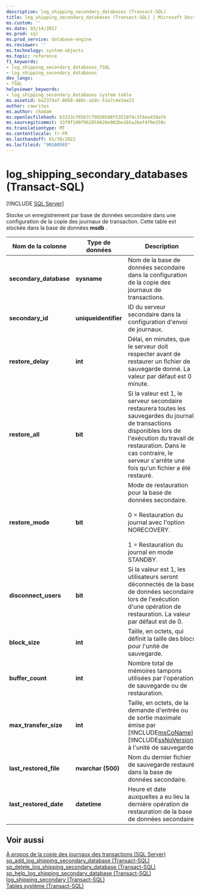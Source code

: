 ```yaml
---
description: log_shipping_secondary_databases (Transact-SQL)
title: log_shipping_secondary_databases (Transact-SQL) | Microsoft Docs
ms.custom: ''
ms.date: 03/14/2017
ms.prod: sql
ms.prod_service: database-engine
ms.reviewer: ''
ms.technology: system-objects
ms.topic: reference
f1_keywords:
- log_shipping_secondary_databases_TSQL
- log_shipping_secondary_databases
dev_langs:
- TSQL
helpviewer_keywords:
- log_shipping_secondary_databases system table
ms.assetid: ba2374af-86b8-480c-a10c-51e7c4e3ae23
author: cawrites
ms.author: chadam
ms.openlocfilehash: b3323cf05b7c799205d8f5351874c3f4ea439afb
ms.sourcegitcommit: 33f0f190f962059826e002be165a2bef4f9e350c
ms.translationtype: MT
ms.contentlocale: fr-FR
ms.lasthandoff: 01/30/2021
ms.locfileid: "99160565"
---
```

# <a name="log_shipping_secondary_databases-transact-sql"></a>log_shipping_secondary_databases (Transact-SQL)
[!INCLUDE [SQL Server](../../includes/applies-to-version/sqlserver.md)]

  Stocke un enregistrement par base de données secondaire dans une configuration de la copie des journaux de transaction. Cette table est stockée dans la base de données **msdb** .  
  
|Nom de la colonne|Type de données|Description|  
|-----------------|---------------|-----------------|  
|**secondary_database**|**sysname**|Nom de la base de données secondaire dans la configuration de la copie des journaux de transactions.|  
|**secondary_id**|**uniqueidentifier**|ID du serveur secondaire dans la configuration d'envoi de journaux.|  
|**restore_delay**|**int**|Délai, en minutes, que le serveur doit respecter avant de restaurer un fichier de sauvegarde donné. La valeur par défaut est 0 minute.|  
|**restore_all**|**bit**|Si la valeur est 1, le serveur secondaire restaurera toutes les sauvegardes du journal de transactions disponibles lors de l'exécution du travail de restauration. Dans le cas contraire, le serveur s'arrête une fois qu'un fichier a été restauré.|  
|**restore_mode**|**bit**|Mode de restauration pour la base de données secondaire.<br /><br /> 0 = Restauration du journal avec l'option NORECOVERY.<br /><br /> 1 = Restauration du journal en mode STANDBY.|  
|**disconnect_users**|**bit**|Si la valeur est 1, les utilisateurs seront déconnectés de la base de données secondaire lors de l'exécution d'une opération de restauration. La valeur par défaut est de 0.|  
|**block_size**|**int**|Taille, en octets, qui définit la taille des blocs pour l'unité de sauvegarde.|  
|**buffer_count**|**int**|Nombre total de mémoires tampons utilisées par l'opération de sauvegarde ou de restauration.|  
|**max_transfer_size**|**int**|Taille, en octets, de la demande d'entrée ou de sortie maximale émise par [!INCLUDE[msCoName](../../includes/msconame-md.md)] [!INCLUDE[ssNoVersion](../../includes/ssnoversion-md.md)] à l'unité de sauvegarde.|  
|**last_restored_file**|**nvarchar (500)**|Nom du dernier fichier de sauvegarde restauré dans la base de données secondaire.|  
|**last_restored_date**|**datetime**|Heure et date auxquelles a eu lieu la dernière opération de restauration de la base de données secondaire.|  
  
## <a name="see-also"></a>Voir aussi  
 [À propos de la copie des journaux des transactions &#40;SQL Server&#41;](../../database-engine/log-shipping/about-log-shipping-sql-server.md)   
 [sp_add_log_shipping_secondary_database &#40;Transact-SQL&#41;](../../relational-databases/system-stored-procedures/sp-add-log-shipping-secondary-database-transact-sql.md)   
 [sp_delete_log_shipping_secondary_database &#40;Transact-SQL&#41;](../../relational-databases/system-stored-procedures/sp-delete-log-shipping-secondary-database-transact-sql.md)   
 [sp_help_log_shipping_secondary_database &#40;Transact-SQL&#41;](../../relational-databases/system-stored-procedures/sp-help-log-shipping-secondary-database-transact-sql.md)   
 [log_shipping_secondary &#40;Transact-SQL&#41;](../../relational-databases/system-tables/log-shipping-secondary-transact-sql.md)   
 [Tables système &#40;Transact-SQL&#41;](../../relational-databases/system-tables/system-tables-transact-sql.md)  
  
  
